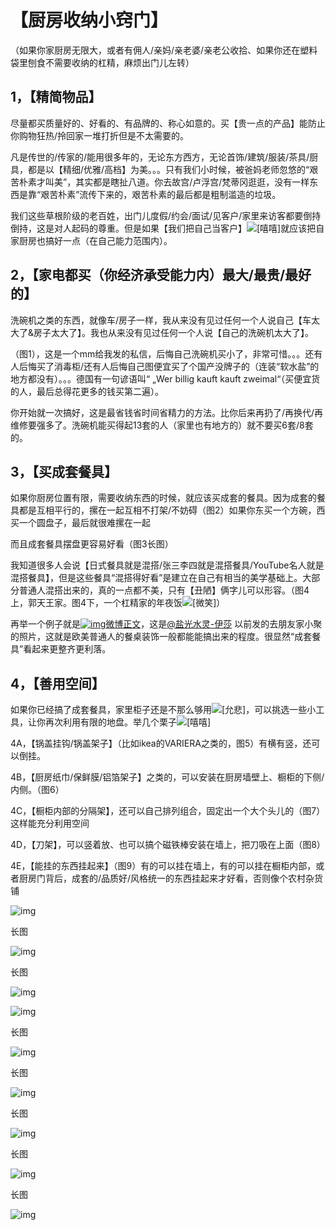 # 【厨房收纳小窍门】

（如果你家厨房无限大，或者有佣人/亲妈/亲老婆/亲老公收拾、如果你还在塑料袋里刨食不需要收纳的杠精，麻烦出门儿左转）

## 1，【精简物品】

尽量都买质量好的、好看的、有品牌的、称心如意的。买【贵一点的产品】能防止你购物狂热/拎回家一堆打折但是不太需要的。

凡是传世的/传家的/能用很多年的，无论东方西方，无论首饰/建筑/服装/茶具/厨具，都是以【精细/优雅/高档】为美。。。只有我们小时候，被爸妈老师忽悠的“艰苦朴素才叫美”，其实都是瞎扯八道。你去故宫/卢浮宫/梵蒂冈逛逛，没有一样东西是靠“艰苦朴素”流传下来的，艰苦朴素的最后都是粗制滥造的垃圾。

我们这些草根阶级的老百姓，出门儿度假/约会/面试/见客户/家里来访客都要倒持倒持，这是对人起码的尊重。但是如果【我们把自己当客户】![[嘻嘻]](images/2018new_xixi_org.png)就应该把自家厨房也搞好一点（在自己能力范围内）。

## 2，【家电都买（你经济承受能力内）最大/最贵/最好的】

洗碗机之类的东西，就像车/房子一样，我从来没有见过任何一个人说自己【车太大了&房子太大了】。我也从来没有见过任何一个人说【自己的洗碗机太大了】。

（图1），这是一个mm给我发的私信，后悔自己洗碗机买小了，非常可惜。。。还有人后悔买了消毒柜/还有人后悔自己图便宜买了个国产没牌子的（连装“软水盐”的地方都没有）。。。德国有一句谚语叫“ „Wer billig kauft kauft zweimal“（买便宜货的人，最后总得花更多的钱买第二遍）。

你开始就一次搞好，这是最省钱省时间省精力的方法。比你后来再扔了/再换代/再维修要强多了。洗碗机能买得起13套的人（家里也有地方的）就不要买6套/8套的。

## 3，【买成套餐具】

如果你厨房位置有限，需要收纳东西的时候，就应该买成套的餐具。因为成套的餐具都是互相平行的，摞在一起互相不打架/不妨碍（图2）如果你东买一个方碗，西买一个圆盘子，最后就很难摞在一起

而且成套餐具摆盘更容易好看（图3长图）

我知道很多人会说【日式餐具就是混搭/张三李四就是混搭餐具/YouTube名人就是混搭餐具】，但是这些餐具“混搭得好看”是建立在自己有相当的美学基础上。大部分普通人混搭出来的，真的一点都不美，只有【丑陋】俩字儿可以形容。（图4上，郭天王家。图4下，一个杠精家的年夜饭![[微笑]](images/2018new_weixioa02_org.png)）

再举一个例子就是[![img](images/timeline_card_small_weibo_default.png)微博正文](https://m.weibo.cn/1909203062/4225411137617280)，这是[@盐光水灵-伊莎](https://weibo.com/n/盐光水灵-伊莎) 以前发的去朋友家小聚的照片，这就是欧美普通人的餐桌装饰一般都能能搞出来的程度。很显然“成套餐具”看起来更整齐更利落。

## 4，【善用空间】

如果你已经搞了成套餐具，家里柜子还是不那么够用![[允悲]](images/2018new_kuxiao_org.png)，可以挑选一些小工具，让你再次利用有限的地盘。举几个栗子![[嘻嘻]](images/2018new_xixi_org.png)

4A，【锅盖挂钩/锅盖架子】（比如ikea的VARIERA之类的，图5）有横有竖，还可以倒挂。

4B，【厨房纸巾/保鲜膜/铝箔架子】之类的，可以安装在厨房墙壁上、橱柜的下侧/内侧。（图6）

4C，【橱柜内部的分隔架】，还可以自己排列组合，固定出一个大个头儿的（图7）这样能充分利用空间

4D，【刀架】，可以竖着放、也可以搞个磁铁棒安装在墙上，把刀吸在上面（图8）

4E，【能挂的东西挂起来】（图9）有的可以挂在墙上，有的可以挂在橱柜内部，或者厨房门背后，成套的/品质好/风格统一的东西挂起来才好看，否则像个农村杂货铺



![img](images/71cc2076gy1fsmfcp8b7sj20u016eq5t.jpg)

长图

![img](images/71cc2076gy1fsmi4sy1lqj20rs2tuu0y.jpg)

长图

![img](images/71cc2076gy1fsmhgmqrffj20rs33qe84.jpg)

![img](images/71cc2076gy1fsmhjfgqlpj20rs2j51kz.jpg)

长图

![img](images/71cc2076gy1fsmh54o9ulj20rs5wyx6s.jpg)

长图

![img](images/71cc2076gy1fsmhop683uj20rs3yhx6q.jpg)

长图

![img](images/71cc2076gy1fsmi0cj0mnj20rs6a8nph.jpg)

长图

![img](images/71cc2076gy1fsmickdm6cj20rs5z4qv8.jpg)

长图

![img](images/71cc2076gy1fsmipfun0cj20rs3vr7wj.jpg)